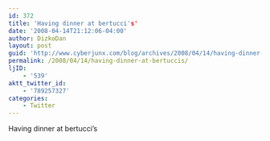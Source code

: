 ```yaml
---
id: 372
title: 'Having dinner at bertucci's'
date: '2008-04-14T21:12:06-04:00'
author: DizkoDan
layout: post
guid: 'http://www.cyberjunx.com/blog/archives/2008/04/14/having-dinner-at-bertuccis/'
permalink: /2008/04/14/having-dinner-at-bertuccis/
ljID:
    - '539'
aktt_twitter_id:
    - '789257327'
categories:
    - Twitter
---
```


Having dinner at bertucci’s